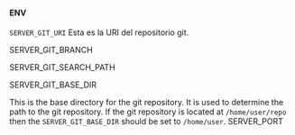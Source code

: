 #### ENV

`SERVER_GIT_URI`
Esta es la URI del repositorio git.

SERVER_GIT_BRANCH

SERVER_GIT_SEARCH_PATH

SERVER_GIT_BASE_DIR

This is the base directory for the git repository. It is used to determine the
path to the git repository. If the git repository is located at
`/home/user/repo` then the `SERVER_GIT_BASE_DIR` should be set to `/home/user`.
SERVER_PORT
